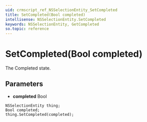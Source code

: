 ```yaml
---
uid: crmscript_ref_NSSelectionEntity_SetCompleted
title: SetCompleted(Bool completed)
intellisense: NSSelectionEntity.SetCompleted
keywords: NSSelectionEntity, GetCompleted
so.topic: reference
---
```


# SetCompleted(Bool completed)

The Completed state.

## Parameters

* **completed** Bool

```crmscript
NSSelectionEntity thing;
Bool completed;
thing.SetCompleted(completed);
```

